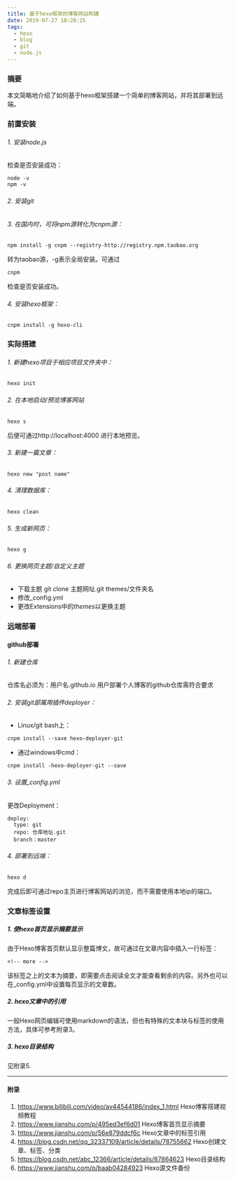 ```yaml
---
title: 基于hexo框架的博客网站构建
date: 2019-07-27 10:28:25
tags: 
  - hexo
  - blog
  - git
  - node.js
---
```


### 摘要
本文简略地介绍了如何基于hexo框架搭建一个简单的博客网站，并将其部署到远端。

<!-- more -->
### 前置安装
###### 1. 安装node.js
检查是否安装成功：
```
node -v
npm -v
```
###### 2. 安装git
###### 3. 在国内时，可将npm源转化为cnpm源：
```
npm install -g cnpm --registry-http://registry.npm.taobao.org
```
转为taobao源，-g表示全局安装。可通过
```
cnpm
```
检查是否安装成功。

###### 4. 安装hexo框架： 
```
cnpm install -g hexo-cli
```

### 实际搭建
###### 1. 新建hexo项目于相应项目文件夹中：
```
hexo init
```

###### 2. 在本地启动/预览博客网站
```
hexo s
```
后便可通过http://localhost:4000 进行本地预览。

###### 3. 新建一篇文章：
```
hexo new "post name"
```

###### 4. 清理数据库：
```
hexo clean
```

###### 5. 生成新网页：
```
hexo g
```

###### 6. 更换网页主题/自定义主题
- 下载主题 git clone 主题网址.git themes/文件夹名
- 修改_config.yml
- 更改Extensions中的*themes*以更换主题


### 远端部署
#### github部署
###### 1. 新建仓库
仓库名必须为：用户名.github.io
用户部署个人博客的github仓库需符合要求

###### 2. 安装git部属用插件deployer： 
- Linux/git bash上：

```
cnpm install --save hexo-deployer-git
```

- 通过windows中cmd：

```
cnpm install -hexo-deployer-git --save
```
  
###### 3. 设置_config.yml
更改Deployment：
```
deploy:
  type: git
  repo: 仓库地址.git
  branch：master
```
###### 4. 部署到远端：
```
hexo d
```

完成后即可通过repo主页进行博客网站的浏览，而不需要使用本地ip的端口。

### 文章标签设置
##### 1. 使hexo首页显示摘要显示
由于Hexo博客首页默认显示整篇博文，故可通过在文章内容中插入一行标签：
```
<!-- more -->
```

该标签之上的文本为摘要，即需要点击阅读全文才能查看剩余的内容。另外也可以在_config.yml中设置每页显示的文章数。

##### 2. hexo文章中的引用
一般Hexo网页编辑可使用markdown的语法，但也有特殊的文本块与标签的使用方法，具体可参考附录3。

##### 3. hexo目录结构
见附录5.


---

#### 附录
1. https://www.bilibili.com/video/av44544186/index_1.html  Hexo博客搭建视频教程
2. https://www.jianshu.com/p/495ed3ef6d01  Hexo博客首页显示摘要
3. https://www.jianshu.com/p/56e879ddcf6c  Hexo文章中的标签引用
4. https://blog.csdn.net/qq_32337109/article/details/78755662  Hexo创建文章、标签、分类
5. https://blog.csdn.net/abc_12366/article/details/87864623 Hexo目录结构
6. https://www.jianshu.com/p/baab04284923  Hexo源文件备份